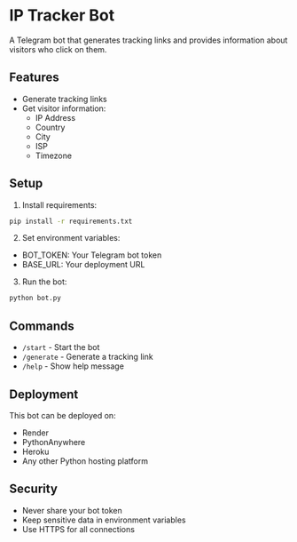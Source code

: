 # IP Tracker Bot

A Telegram bot that generates tracking links and provides information about visitors who click on them.

## Features

- Generate tracking links
- Get visitor information:
  - IP Address
  - Country
  - City
  - ISP
  - Timezone

## Setup

1. Install requirements:
```bash
pip install -r requirements.txt
```

2. Set environment variables:
- BOT_TOKEN: Your Telegram bot token
- BASE_URL: Your deployment URL

3. Run the bot:
```bash
python bot.py
```

## Commands

- `/start` - Start the bot
- `/generate` - Generate a tracking link
- `/help` - Show help message

## Deployment

This bot can be deployed on:
- Render
- PythonAnywhere
- Heroku
- Any other Python hosting platform

## Security

- Never share your bot token
- Keep sensitive data in environment variables
- Use HTTPS for all connections 